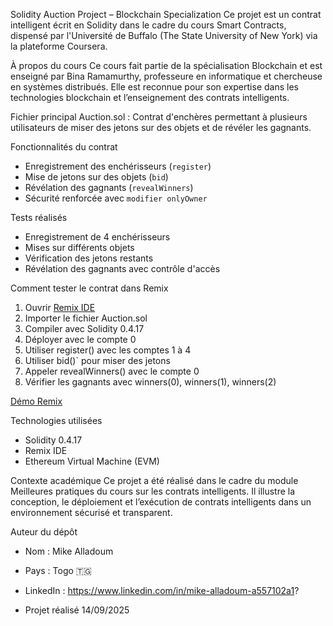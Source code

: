  Solidity Auction Project – Blockchain Specialization
Ce projet est un contrat intelligent écrit en Solidity dans le cadre du cours Smart Contracts, dispensé par l'Université de Buffalo 
(The State University of New York) via la plateforme Coursera.

 À propos du cours
Ce cours fait partie de la spécialisation Blockchain et est enseigné par Bina Ramamurthy, professeure en informatique et chercheuse en systèmes distribués.
Elle est reconnue pour son expertise dans les technologies blockchain et l’enseignement des contrats intelligents.

 Fichier principal
Auction.sol : Contrat d'enchères permettant à plusieurs utilisateurs de miser des jetons sur des objets et de révéler les gagnants.

 Fonctionnalités du contrat
- Enregistrement des enchérisseurs (`register`)
- Mise de jetons sur des objets (`bid`)
- Révélation des gagnants (`revealWinners`)
- Sécurité renforcée avec `modifier onlyOwner`

 Tests réalisés
- Enregistrement de 4 enchérisseurs
- Mises sur différents objets
- Vérification des jetons restants
- Révélation des gagnants avec contrôle d'accès

 Comment tester le contrat dans Remix
1. Ouvrir [Remix IDE](https://remix.ethereum.org)
2. Importer le fichier Auction.sol
3. Compiler avec Solidity 0.4.17
4. Déployer avec le compte 0
5. Utiliser  register() avec les comptes 1 à 4
6. Utiliser  bid()` pour miser des jetons
7. Appeler   revealWinners() avec le compte 0
8. Vérifier les gagnants avec winners(0), winners(1), winners(2)
   
[Démo Remix](remix-demo.png)

 Technologies utilisées
- Solidity 0.4.17
- Remix IDE
- Ethereum Virtual Machine (EVM)

 Contexte académique
Ce projet a été réalisé dans le cadre du module Meilleures pratiques du cours sur les contrats intelligents. Il illustre la conception, le déploiement et l’exécution de contrats intelligents dans un environnement sécurisé et transparent.

 Auteur du dépôt
- Nom : Mike Alladoum
- Pays : Togo 🇹🇬
- LinkedIn : https://www.linkedin.com/in/mike-alladoum-a557102a1?  
  
- Projet réalisé 14/09/2025


